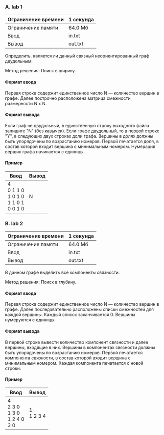 ### A. lab 1
Ограничение времени|1 секунда
-|-
Ограничение памяти|64.0 Мб
Ввод|in.txt
Вывод|out.txt

Определить, является ли данный связный неориентированный граф двудольным.

Метод решения: Поиск в ширину.

#### Формат ввода
Первая строка содержит единственное число N — количество вершин в графе. Далее построчно расположена матрица смежности размерности N x N.

#### Формат вывода
Если граф не двудольный, в единственную строку выходного файла запишите "N" (без кавычек). Если графе двудольный, то в первой строке "Y", в следующих двух строках доли графа. Вершины в долях должны быть упорядочены по возрастанию номеров. Первой печатается доля, в состав которой входит вершина с минимальным номером. Нумерация вершин графа начинается с единицы.

#### Пример
Ввод|Вывод
-|-
4<br>0 1 1 0<br>1 0 1 0<br>1 1 0 1<br>0 0 1 0|N

### B. lab 2
Ограничение времени|1 секунда
-|-
Ограничение памяти|64.0 Мб
Ввод|in.txt
Вывод|out.txt

В данном графе выделить все компоненты связности.

Метод решения: Поиск в глубину.

#### Формат ввода
Первая строка содержит единственное число N — количество вершин в графе. Далее последовательно расположены списки смежностей для каждой вершины. Каждый список заканчивается 0. Вершины нумеруются с единицы.

#### Формат вывода
В первой строке вывести количество компонент связности и далее вершины, входящие в них. Вершины в компонентах связности должны быть упорядочены по возрастанию номеров. Первой печатается компонента связности, в состав которой входит вершина с минимальным номером. Каждая компонента печатается с новой строки.

#### Пример
Ввод|Вывод
-|-
4<br>2 3 0<br>1 3 0<br>1 2 4 0<br>3 0|1<br>1 2 3 4
